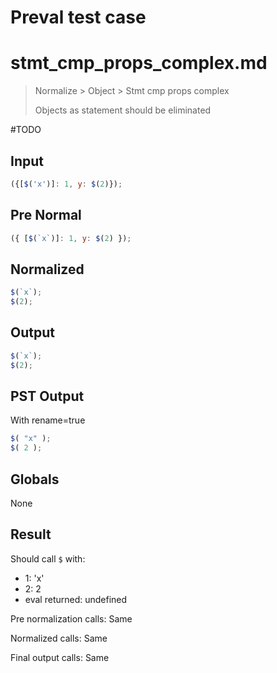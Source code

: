 # Preval test case

# stmt_cmp_props_complex.md

> Normalize > Object > Stmt cmp props complex
>
> Objects as statement should be eliminated

#TODO

## Input

`````js filename=intro
({[$('x')]: 1, y: $(2)});
`````

## Pre Normal


`````js filename=intro
({ [$(`x`)]: 1, y: $(2) });
`````

## Normalized


`````js filename=intro
$(`x`);
$(2);
`````

## Output


`````js filename=intro
$(`x`);
$(2);
`````

## PST Output

With rename=true

`````js filename=intro
$( "x" );
$( 2 );
`````

## Globals

None

## Result

Should call `$` with:
 - 1: 'x'
 - 2: 2
 - eval returned: undefined

Pre normalization calls: Same

Normalized calls: Same

Final output calls: Same
